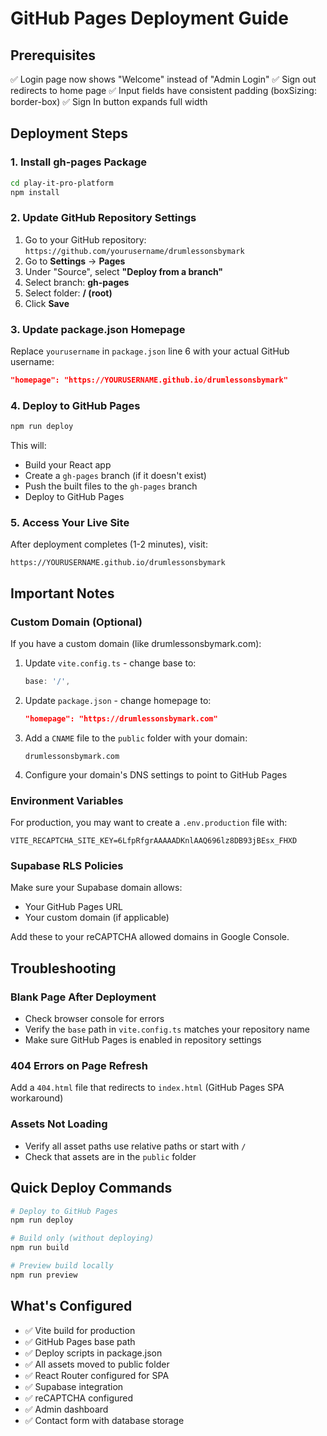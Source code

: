 # GitHub Pages Deployment Guide

## Prerequisites
✅ Login page now shows "Welcome" instead of "Admin Login"
✅ Sign out redirects to home page
✅ Input fields have consistent padding (boxSizing: border-box)
✅ Sign In button expands full width

## Deployment Steps

### 1. Install gh-pages Package
```bash
cd play-it-pro-platform
npm install
```

### 2. Update GitHub Repository Settings
1. Go to your GitHub repository: `https://github.com/yourusername/drumlessonsbymark`
2. Go to **Settings** → **Pages**
3. Under "Source", select **"Deploy from a branch"**
4. Select branch: **gh-pages**
5. Select folder: **/ (root)**
6. Click **Save**

### 3. Update package.json Homepage
Replace `yourusername` in `package.json` line 6 with your actual GitHub username:
```json
"homepage": "https://YOURUSERNAME.github.io/drumlessonsbymark"
```

### 4. Deploy to GitHub Pages
```bash
npm run deploy
```

This will:
- Build your React app
- Create a `gh-pages` branch (if it doesn't exist)
- Push the built files to the `gh-pages` branch
- Deploy to GitHub Pages

### 5. Access Your Live Site
After deployment completes (1-2 minutes), visit:
```
https://YOURUSERNAME.github.io/drumlessonsbymark
```

## Important Notes

### Custom Domain (Optional)
If you have a custom domain (like drumlessonsbymark.com):

1. Update `vite.config.ts` - change base to:
   ```typescript
   base: '/',
   ```

2. Update `package.json` - change homepage to:
   ```json
   "homepage": "https://drumlessonsbymark.com"
   ```

3. Add a `CNAME` file to the `public` folder with your domain:
   ```
   drumlessonsbymark.com
   ```

4. Configure your domain's DNS settings to point to GitHub Pages

### Environment Variables
For production, you may want to create a `.env.production` file with:
```
VITE_RECAPTCHA_SITE_KEY=6LfpRfgrAAAAADKnlAAQ696lz8DB93jBEsx_FHXD
```

### Supabase RLS Policies
Make sure your Supabase domain allows:
- Your GitHub Pages URL
- Your custom domain (if applicable)

Add these to your reCAPTCHA allowed domains in Google Console.

## Troubleshooting

### Blank Page After Deployment
- Check browser console for errors
- Verify the `base` path in `vite.config.ts` matches your repository name
- Make sure GitHub Pages is enabled in repository settings

### 404 Errors on Page Refresh
Add a `404.html` file that redirects to `index.html` (GitHub Pages SPA workaround)

### Assets Not Loading
- Verify all asset paths use relative paths or start with `/`
- Check that assets are in the `public` folder

## Quick Deploy Commands
```bash
# Deploy to GitHub Pages
npm run deploy

# Build only (without deploying)
npm run build

# Preview build locally
npm run preview
```

## What's Configured
- ✅ Vite build for production
- ✅ GitHub Pages base path
- ✅ Deploy scripts in package.json
- ✅ All assets moved to public folder
- ✅ React Router configured for SPA
- ✅ Supabase integration
- ✅ reCAPTCHA configured
- ✅ Admin dashboard
- ✅ Contact form with database storage
